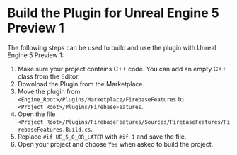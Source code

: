 # Build the Plugin for Unreal Engine 5 Preview 1

The following steps can be used to build and use the plugin with Unreal Engine 5 Preview 1:

1. Make sure your project contains C++ code. You can add an empty C++ class from the Editor.
1. Download the Plugin from the Marketplace.
2. Move the plugin from `<Engine_Root>/Plugins/Marketplace/FirebaseFeatures` to `<Project_Root>/Plugins/FirebaseFeatures`.
3. Open the file `<Project_Root>/Plugins/FirebaseFeatures/Sources/FirebaseFeatures/FirebaseFeatures.Build.cs`.
4. Replace `#if UE_5_0_OR_LATER` with `#if 1` and save the file.
5. Open your project and choose `Yes` when asked to build the project.

